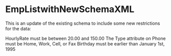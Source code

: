 # EmpListwithNewSchemaXML
This is an update of the existing schema to include some new restrictions for the data:

HourlyRate must be between 20.00 and 150.00
The Type attribute on Phone must be Home, Work, Cell, or Fax
Birthday must be earlier than January 1st, 1995

